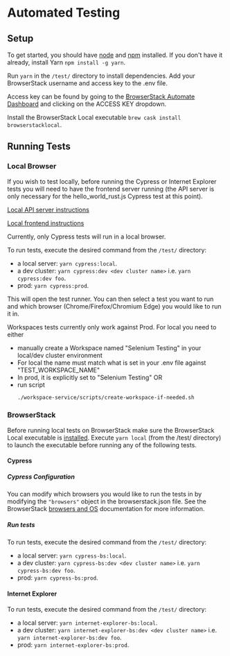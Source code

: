 # Automated Testing

## Setup

To get started, you should have [node](https://nodejs.org/en/) and [npm](https://www.npmjs.com/get-npm) installed. If you don't have it already, install Yarn `npm install -g yarn`.

Run `yarn` in the `/test/` directory to install dependencies.
Add your BrowserStack username and access key to the .env file.

Access key can be found by going to the [BrowserStack Automate Dashboard](https://automate.browserstack.com/dashboard/v2/) and clicking on the ACCESS KEY dropdown.

Install the BrowserStack Local executable `brew cask install browserstacklocal`.

## Running Tests

### Local Browser

If you wish to test locally, before running the Cypress or Internet Explorer tests you will need to have the frontend server running (the API server is only necessary for the hello_world_rust.js Cypress test at this point).

[Local API server instructions](../hello-world/README.md)

[Local frontend instructions](../frontend)

Currently, only Cypress tests will run in a local browser.

To run tests, execute the desired command from the `/test/` directory:

- a local server: `yarn cypress:local`.
- a dev cluster: `yarn cypress:dev <dev cluster name>` i.e. `yarn cypress:dev foo`.
- prod: `yarn cypress:prod`.

This will open the test runner. You can then select a test you want to run and which browser (Chrome/Firefox/Chromium Edge) you would like to run it in.

Workspaces tests currently only work against Prod. For local you need to either

- manually create a Workspace named "Selenium Testing" in your local/dev cluster environment
- For local the name must match what is set in your .env file against "TEST_WORKSPACE_NAME"
- In prod, it is explicitly set to "Selenium Testing"
  OR
- run script
  ```bash
  ./workspace-service/scripts/create-workspace-if-needed.sh
  ```

### BrowserStack

Before running local tests on BrowserStack make sure the BrowserStack Local executable is [installed](#setup).
Execute `yarn local` (from the /test/ directory) to launch the executable before running any of the following tests.

#### Cypress

##### Cypress Configuration

You can modify which browsers you would like to run the tests in by modifying the `"browsers"` object in the browserstack.json file. See the BrowserStack [browsers and OS](https://www.browserstack.com/docs/automate/cypress/browsers-and-os) documentation for more information.

##### Run tests

To run tests, execute the desired command from the `/test/` directory:

- a local server: `yarn cypress-bs:local`.
- a dev cluster: `yarn cypress-bs:dev <dev cluster name>` i.e. `yarn cypress-bs:dev foo`.
- prod: `yarn cypress-bs:prod`.

#### Internet Explorer

To run tests, execute the desired command from the `/test/` directory:

- a local server: `yarn internet-explorer-bs:local`.
- a dev cluster: `yarn internet-explorer-bs:dev <dev cluster name>` i.e. `yarn internet-explorer-bs:dev foo`.
- prod: `yarn internet-explorer-bs:prod`.
